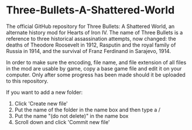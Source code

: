 # Three-Bullets-A-Shattered-World
The official GitHub repository for Three Bullets: A Shattered World, an alternate history mod for Hearts of Iron IV. The name of Three Bullets is a reference to three historical assassination attempts, now changed: the deaths of Theodore Roosevelt in 1912, Rasputin and the royal family of Russia in 1914, and the survival of Franz Ferdinand in Sarajevo, 1914.

In order to make sure the encoding, file name, and file extension of all files in the mod are usable by game, copy a base game file and edit it on your computer. Only after some progress has been made should it be uploaded to this repository.

If you want to add a new folder:
  1. Click 'Create new file'
  2. Put the name of the folder in the name box and then type a /
  3. Put the name "(do not delete)" in the name box
  4. Scroll down and click 'Commit new file'
